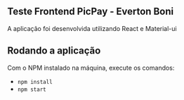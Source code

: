 ## Teste Frontend PicPay - Everton Boni

A aplicação foi desenvolvida utilizando React e Material-ui

## Rodando a aplicação

Com o NPM instalado na máquina, execute os comandos:

* `npm install`
* `npm start`
